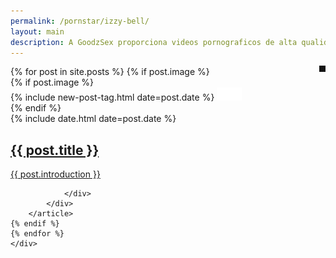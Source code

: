 ```yaml
---
permalink: /pornstar/izzy-bell/
layout: main
description: A GoodzSex proporciona videos pornograficos de alta qualidade gratuitamente!
---
```


<main class="home" id="post" role="main" itemprop="mainContentOfPage" itemscope="itemscope" itemtype="http://schema.org/Blog">
    <div id="grid" class="row flex-grid">
{% for post in site.posts %}
{% if post.image %}        
        <article class="box-item" itemscope="itemscope" itemtype="http://schema.org/BlogPosting" itemprop="blogPost">
            <!--<span class="category">
                <a href="{{ site.url }}{{ site.baseurl }}/category/{{ post.category }}">
                    <span>{{ post.category }}</span>
                </a>
            </span>-->
            <div class="box-body">
                {% if post.image %}
                    <div class="cover">
                        {% include new-post-tag.html date=post.date %}
                        <a href="{{ post.url | prepend: site.baseurl }}" {%if isnewpost %}class="new-post"{% endif %}>
                            <img src="assets/img/placeholder.png" data-url="{{ site.url }}{{ post.image }}" class="preload">
                        </a>
                        <p style="float:right;position:relative;display:inline-block;background:#141414;color:#fff;font-weight:700;padding:5px;margin-top:-2.187rem;line-height:unset;"><script>
function secondsToHms(d) {
    d = Number(d);
    var h = Math.floor(d / 3600);
    var m = Math.floor(d % 3600 / 60);
    var s = Math.floor(d % 3600 % 60);
    return ('0' + h).slice(-2) + ":" + ('0' + m).slice(-2) + ":" + ('0' + s).slice(-2);
}
document.write(secondsToHms({{ post.duracao }}));
</script></p>
                    </div>
                {% endif %}
                <div class="box-info">
                    <meta itemprop="datePublished" content="{{ post.date | date_to_xmlschema }}">
                    <time itemprop="datePublished" datetime="{{ post.date | date_to_xmlschema }}" class="date">
                        {% include date.html date=post.date %}
                    </time>
                    <a class="post-link" href="{{ post.url | prepend: site.baseurl }}">
                        <h2 class="post-title" itemprop="name">
                            {{ post.title }}
                        </h2>
                    </a>
                    <a class="post-link" href="{{ post.url | prepend: site.baseurl }}">
                        <p class="description">{{ post.introduction }}</p>
                    </a>
                    <!-- <div class="tags">
                        {% for tag in post.tags %}
                            <a href="{{ site.baseurl}}/tags/#{{tag | slugify }}">{{ tag }}</a>
                        {% endfor %}
                    </div> -->
                    
                </div>
            </div>
        </article>
    {% endif %}
    {% endfor %}
    </div>
</main>
